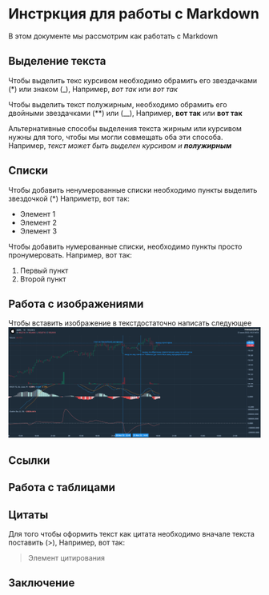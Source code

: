 # Инстркция для работы с Markdown

В этом документе мы рассмотрим как работать с Markdown 

## Выделение текста

Чтобы выделить текс курсивом необходимо обрамить его звездачками (*) или знаком (_), Например, *вот так* или _вот так_ 

Чтобы выделить текст полужирным, необходимо обрамить его двойными звездачками (**) или (__), Например, **вот так** или __вот так__

Альтернативные способы выделения текста жирным или курсивом нужны для того, чтобы мы могли совмещать оба эти способа.
Например, _текст может быть выделен курсивом и **полужирным**_

## Списки

Чтобы добавить ненумерованные списки необходимо пункты выделить звездочкой (*)
Наприметр, вот так:
* Элемент 1
* Элемент 2
* Элемент 3

Чтобы добавить нумерованные списки, необходимо пункты просто пронумеровать.
Например, вот так:
1. Первый пункт
2. Второй пункт



## Работа с изображениями

Чтобы вставить изображение в текстдостаточно написать следующее ![Примет, это акция эпл](AAPL_15_2022-07-21_18-21-00.png)

## Ссылки

## Работа с таблицами

## Цитаты 

Для того чтобы оформить текст как цитата необходимо вначале текста поставить (>), Например, вот так:
> Элемент цитирования

## Заключение